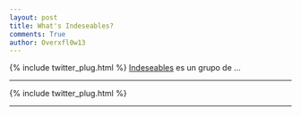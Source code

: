 ```yaml
---
layout: post
title: What's Indeseables?
comments: True
author: Overxfl0w13
---
```


{% include twitter_plug.html %}
[Indeseables](http://indeseables.github.io/) es un grupo de ... 

___

{% include twitter_plug.html %}

___
